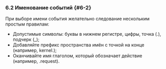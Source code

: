 ### 6.2 Именование событий {#6-2}

При выборе имени события желательно следование нескольким простым правилам:

*   Допустимые символы: буквы в нижнем регистре, цифры, точка (.), подчерк (_);
*   Добавляйте префикс пространства имён с точкой на конце (например, kernel.);
*   Оканчивайте имя глаголом, который обозначает действие (например, .request).